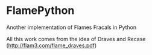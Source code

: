 # FlamePython
Another implementation of Flames Fracals in Python

All this work comes from the idea of Draves and Recase (http://flam3.com/flame_draves.pdf)



